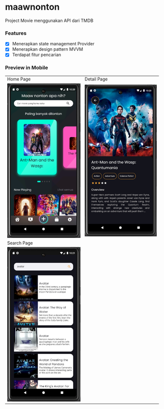 # maawnonton

Project Movie menggunakan API dari TMDB

### Features

- [x] Menerapkan state management Provider
- [x] Menerapkan design pattern MVVM
- [x] Terdapat fitur pencarian

### Preview in Mobile

|                                               |                                               |
| --------------------------------------------- | --------------------------------------------- |
| Home Page                                     | Detail Page                                   |
| ![Home Page](assets/github-prev/home.PNG)     | ![Detail Page](assets/github-prev/detail.PNG) |
| Search Page                                   |                                               |
| ![Search Page](assets/github-prev/search.PNG) |                                               |
